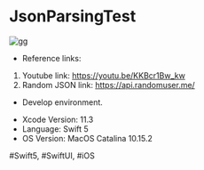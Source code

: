 # JsonParsingTest

![gg](https://1.bp.blogspot.com/-p78kG6atgZ4/XgEjkrtcP0I/AAAAAAAAA_s/n4qvTGo2SW4FNb-_hSbiobWtt4SEaue0wCLcBGAsYHQ/s1600/promotion4.png)

* Reference links:

1. Youtube link: https://youtu.be/KKBcr1Bw_kw
2. Random JSON link: https://api.randomuser.me/

* Develop environment.

- Xcode Version: 11.3
- Language: Swift 5
- OS Version: MacOS Catalina 10.15.2

#Swift5, #SwiftUI, #iOS
